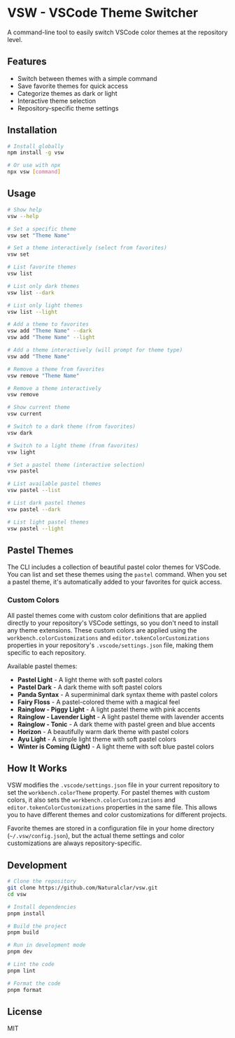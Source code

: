 # VSW - VSCode Theme Switcher

A command-line tool to easily switch VSCode color themes at the repository level.

## Features

- Switch between themes with a simple command
- Save favorite themes for quick access
- Categorize themes as dark or light
- Interactive theme selection
- Repository-specific theme settings

## Installation

```bash
# Install globally
npm install -g vsw

# Or use with npx
npx vsw [command]
```

## Usage

```bash
# Show help
vsw --help

# Set a specific theme
vsw set "Theme Name"

# Set a theme interactively (select from favorites)
vsw set

# List favorite themes
vsw list

# List only dark themes
vsw list --dark

# List only light themes
vsw list --light

# Add a theme to favorites
vsw add "Theme Name" --dark
vsw add "Theme Name" --light

# Add a theme interactively (will prompt for theme type)
vsw add "Theme Name"

# Remove a theme from favorites
vsw remove "Theme Name"

# Remove a theme interactively
vsw remove

# Show current theme
vsw current

# Switch to a dark theme (from favorites)
vsw dark

# Switch to a light theme (from favorites)
vsw light

# Set a pastel theme (interactive selection)
vsw pastel

# List available pastel themes
vsw pastel --list

# List dark pastel themes
vsw pastel --dark

# List light pastel themes
vsw pastel --light
```

## Pastel Themes

The CLI includes a collection of beautiful pastel color themes for VSCode. You can list and set these themes using the `pastel` command. When you set a pastel theme, it's automatically added to your favorites for quick access.

### Custom Colors

All pastel themes come with custom color definitions that are applied directly to your repository's VSCode settings, so you don't need to install any theme extensions. These custom colors are applied using the `workbench.colorCustomizations` and `editor.tokenColorCustomizations` properties in your repository's `.vscode/settings.json` file, making them specific to each repository.

Available pastel themes:

- **Pastel Light** - A light theme with soft pastel colors
- **Pastel Dark** - A dark theme with soft pastel colors
- **Panda Syntax** - A superminimal dark syntax theme with pastel colors
- **Fairy Floss** - A pastel-colored theme with a magical feel
- **Rainglow - Piggy Light** - A light pastel theme with pink accents
- **Rainglow - Lavender Light** - A light pastel theme with lavender accents
- **Rainglow - Tonic** - A dark theme with pastel green and blue accents
- **Horizon** - A beautifully warm dark theme with pastel colors
- **Ayu Light** - A simple light theme with soft pastel colors
- **Winter is Coming (Light)** - A light theme with soft blue pastel colors

## How It Works

VSW modifies the `.vscode/settings.json` file in your current repository to set the `workbench.colorTheme` property. For pastel themes with custom colors, it also sets the `workbench.colorCustomizations` and `editor.tokenColorCustomizations` properties in the same file. This allows you to have different themes and color customizations for different projects.

Favorite themes are stored in a configuration file in your home directory (`~/.vsw/config.json`), but the actual theme settings and color customizations are always repository-specific.

## Development

```bash
# Clone the repository
git clone https://github.com/Naturalclar/vsw.git
cd vsw

# Install dependencies
pnpm install

# Build the project
pnpm build

# Run in development mode
pnpm dev

# Lint the code
pnpm lint

# Format the code
pnpm format
```

## License

MIT
